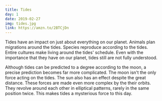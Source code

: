 ```yaml
---
title: Tides
day: 1
date: 2019-02-27
img: tides.jpg
link: https://amzn.to/2BTCjDn
---
```


Tides have an impact on just about everything on our planet. Animals plan
migrations around the tides. Species reproduce according to the tides. Entire
cultures make living around the tides' schedule. Even with the importance
that
they have on our planet, tides still are not fully understood.

Although tides can be predicted to a degree according to the moon, a precise
prediction becomes far more complicated. The moon isn't the only force acting
on the tides. The sun also has an effect despite the great distance. These
forces are made even more complex by the their orbits. They revolve around
each
other in elliptical patterns, rarely in the same position twice. This makes
tides a mysterious force to this day.
